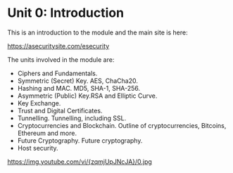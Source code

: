 # Unit 0: Introduction

This is an introduction to the module and the main site is here:

https://asecuritysite.com/esecurity

The units involved in the module are:

* Ciphers and Fundamentals.  
* Symmetric (Secret) Key. AES, ChaCha20.
* Hashing and MAC. MD5, SHA-1, SHA-256.
* Asymmetric (Public) Key.RSA and Elliptic Curve.
* Key Exchange. 
* Trust and Digital Certificates. 
* Tunnelling. Tunnelling, including SSL.
* Cryptocurrencies and Blockchain. Outline of cryptocurrencies, Bitcoins, Ethereum and more.
* Future Cryptography. Future cryptography.
* Host security.


https://img.youtube.com/vi/{zqmjUpJNcJA}/0.jpg

